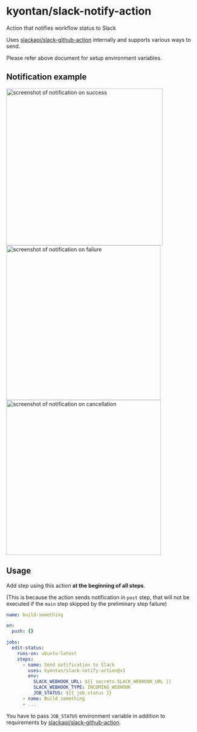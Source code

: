 # kyontan/slack-notify-action

Action that notifies workflow status to Slack

Uses [slackapi/slack-github-action](https://github.com/slackapi/slack-github-action) internally and supports various ways to send.

Please refer above document for setup environment variables.

## Notification example

<img width="414" alt="screenshot of notification on success" src="https://user-images.githubusercontent.com/802339/158076042-00beaccd-db9c-4b6f-94dc-e5a039d0ffe3.png">

<img width="408" alt="screenshot of notification on failure" src="https://user-images.githubusercontent.com/802339/158076040-2bf3fa4d-0680-4006-867b-cb83f877a532.png">

<img width="409" alt="screenshot of notification on cancellation" src="https://user-images.githubusercontent.com/802339/158076129-e2a2cba3-39ba-4247-8a07-ce11a9811d53.png">

## Usage

Add step using this action **at the beginning of all steps**.

(This is because the action sends notification in `post` step, that will not be executed if the `main` step skipped by the preliminary step failure)

```yaml
name: build-something

on:
  push: {}

jobs:
  edit-status:
    runs-on: ubuntu-latest
    steps:
      - name: Send notification to Slack
        uses: kyontan/slack-notify-action@v1
        env:
          SLACK_WEBHOOK_URL: ${{ secrets.SLACK_WEBHOOK_URL }}
          SLACK_WEBHOOK_TYPE: INCOMING_WEBHOOK
          JOB_STATUS: ${{ job.status }}
      - name: Build something
      - ...
```

You have to pass `JOB_STATUS` environment variable in addition to requirements by [slackapi/slack-github-action](https://github.com/slackapi/slack-github-action).
